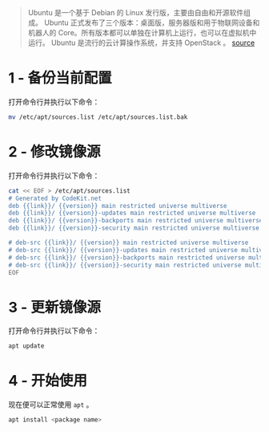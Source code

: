 > Ubuntu 是一个基于 Debian 的 Linux 发行版，主要由自由和开源软件组成。 Ubuntu 正式发布了三个版本：桌面版，服务器版和用于物联网设备和机器人的 Core。所有版本都可以单独在计算机上运行，​​也可以在虚拟机中运行。 Ubuntu 是流行的云计算操作系统，并支持 OpenStack 。
[source](https://en.wikipedia.org/wiki/Ubuntu)

# 1 - 备份当前配置
打开命令行并执行以下命令：

```bash
mv /etc/apt/sources.list /etc/apt/sources.list.bak
```

# 2 - 修改镜像源
打开命令行并执行以下命令：

```bash
cat << EOF > /etc/apt/sources.list
# Generated by CodeKit.net
deb {{link}}/ {{version}} main restricted universe multiverse
deb {{link}}/ {{version}}-updates main restricted universe multiverse
deb {{link}}/ {{version}}-backports main restricted universe multiverse
deb {{link}}/ {{version}}-security main restricted universe multiverse

# deb-src {{link}}/ {{version}} main restricted universe multiverse
# deb-src {{link}}/ {{version}}-updates main restricted universe multiverse
# deb-src {{link}}/ {{version}}-backports main restricted universe multiverse
# deb-src {{link}}/ {{version}}-security main restricted universe multiverse
EOF
```

# 3 - 更新镜像源
打开命令行并执行以下命令：

```bash
apt update
```

# 4 - 开始使用
现在便可以正常使用 `apt` 。

```bash
apt install <package name>
```
